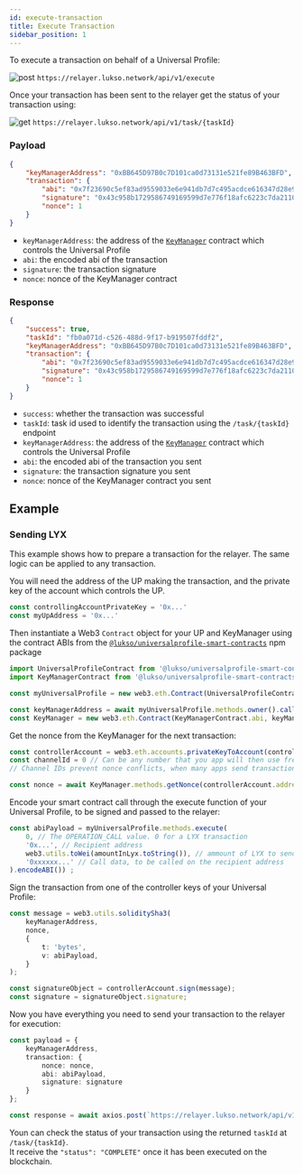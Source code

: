 ```yaml
---
id: execute-transaction
title: Execute Transaction
sidebar_position: 1
---
```


To execute a transaction on behalf of a Universal Profile:

![post](https://img.shields.io/badge/-POST-green) `https://relayer.lukso.network/api/v1/execute`

Once your transaction has been sent to the relayer get the status of your transaction using:

![get](https://img.shields.io/badge/-GET-blue) `https://relayer.lukso.network/api/v1/task/{taskId}`


### Payload

```json
{
    "keyManagerAddress": "0xBB645D97B0c7D101ca0d73131e521fe89B463BFD",
    "transaction": {
        "abi": "0x7f23690c5ef83ad9559033e6e941db7d7c495acdce616347d28e90c7ce47cbfcfcad3bc5000000000000000000000000000000000000000000000000000000000000004000000000000000000000000000000000000000000000000000000000000000596f357c6aa5a21984a83b7eef4cb0720ac1fcf5a45e9d84c653d97b71bbe89b7a728c386a697066733a2f2f516d624b43744b4d7573376741524470617744687a32506a4e36616f64346b69794e436851726d3451437858454b00000000000000",
        "signature": "0x43c958b1729586749169599d7e776f18afc6223c7da21107161477d291d497973b4fc50a724b1b2ab98f3f8cf1d5cdbbbdf3512e4fbfbdc39732229a15beb14a1b",
        "nonce": 1
    }
}
```

- `keyManagerAddress`: the address of the [`KeyManager`](https://github.com/lukso-network/LIPs/blob/main/LSPs/LSP-6-KeyManager.md) contract which controls the Universal Profile
- `abi`: the encoded abi of the transaction
- `signature`: the transaction signature 
- `nonce`: nonce of the KeyManager contract

### Response

```json
{
    "success": true,
    "taskId": "fb0a071d-c526-488d-9f17-b919507fddf2",
    "keyManagerAddress": "0xBB645D97B0c7D101ca0d73131e521fe89B463BFD",
    "transaction": {
        "abi": "0x7f23690c5ef83ad9559033e6e941db7d7c495acdce616347d28e90c7ce47cbfcfcad3bc5000000000000000000000000000000000000000000000000000000000000004000000000000000000000000000000000000000000000000000000000000000596f357c6aa5a21984a83b7eef4cb0720ac1fcf5a45e9d84c653d97b71bbe89b7a728c386a697066733a2f2f516d624b43744b4d7573376741524470617744687a32506a4e36616f64346b69794e436851726d3451437858454b00000000000000",
        "signature": "0x43c958b1729586749169599d7e776f18afc6223c7da21107161477d291d497973b4fc50a724b1b2ab98f3f8cf1d5cdbbbdf3512e4fbfbdc39732229a15beb14a1b",
        "nonce": 1
    }
}
```

- `success`: whether the transaction was successful
- `taskId`: task id used to identify the transaction using the `/task/{taskId}` endpoint
- `keyManagerAddress`: the address of the [`KeyManager`](https://github.com/lukso-network/LIPs/blob/main/LSPs/LSP-6-KeyManager.md) contract which controls the Universal Profile
- `abi`: the encoded abi of the transaction you sent
- `signature`: the transaction signature you sent
- `nonce`: nonce of the KeyManager contract you sent


## Example

### Sending LYX

This example shows how to prepare a transaction for the relayer. The same logic can be applied to any transaction.

You will need the address of the UP making the transaction, and the private key of the account which controls the UP.

```typescript
const controllingAccountPrivateKey = '0x...'
const myUpAddress = '0x...'
```

Then instantiate a Web3 `Contract` object for your UP and KeyManager using the contract ABIs from the [`@lukso/universalprofile-smart-contracts`](https://github.com/lukso-network/universalprofile-smart-contracts) npm package

```typescript
import UniversalProfileContract from '@lukso/universalprofile-smart-contracts/artifacts/UniversalProfile.json';
import KeyManagerContract from '@lukso/universalprofile-smart-contracts/artifacts/LSP6KeyManager.json';

const myUniversalProfile = new web3.eth.Contract(UniversalProfileContract.abi, myUpAddress);

const keyManagerAddress = await myUniversalProfile.methods.owner().call();
const KeyManager = new web3.eth.Contract(KeyManagerContract.abi, keyManagerAddress);
```

Get the nonce from the KeyManager for the next transaction:

```typescript
const controllerAccount = web3.eth.accounts.privateKeyToAccount(controllerPrivateKey);
const channelId = 0 // Can be any number that you app will then use frequently.
// Channel IDs prevent nonce conflicts, when many apps send transactions to your keyManager at the same time.

const nonce = await KeyManager.methods.getNonce(controllerAccount.address, channelId).call()
```

Encode your smart contract call through the execute function of your Universal Profile, to be signed and passed to the relayer:

```typescript title="Encode transaction ABI"
const abiPayload = myUniversalProfile.methods.execute(
    0, // The OPERATION_CALL value. 0 for a LYX transaction
    '0x...', // Recipient address
    web3.utils.toWei(amountInLyx.toString()), // ammount of LYX to send in wei
    '0xxxxxx...' // Call data, to be called on the recipient address
).encodeABI()) ;
```

Sign the transaction from one of the controller keys of your Universal Profile:

```typescript title="Sign the transaction"
const message = web3.utils.soliditySha3(
    keyManagerAddress,
    nonce,
    {
        t: 'bytes',
        v: abiPayload,
    }
);

const signatureObject = controllerAccount.sign(message);
const signature = signatureObject.signature;
```

Now you have everything you need to send your transaction to the relayer for execution:

```typescript
const payload = {
    keyManagerAddress,
    transaction: {
        nonce: nonce,
        abi: abiPayload,
        signature: signature       
    }
};

const response = await axios.post(`https://relayer.lukso.network/api/v1/execute`, payload);
```

Youn can check the status of your transaction using the returned `taskId` at `/task/{taskId}`.     
It receive the `"status": "COMPLETE"` once it has been executed on the blockchain.
